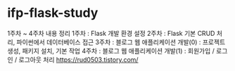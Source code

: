 # ifp-flask-study
1주차 ~ 4주차 내용 정리
1주차 : Flask 개발 환경 설정
2주차 : Flask 기본 CRUD 처리, 파이썬에서 데이터베이스 접근
3주차 : 블로그 웹 애플리케이션 개발(0) : 프로젝트 생성, 패키지 설치, 기본 작업
4주차 : 블로그 웹 애플리케이션 개발(1) : 회원가입 / 로그인 / 로그아웃 처리
https://rud0503.tistory.com/
